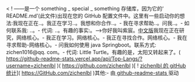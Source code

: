< ! ——是一个 something _ special _ something 存储库，因为它的‘ README.md’(此文件)出现在您的 GitHub 配置文件中。这里有一些启动你的想法:我现在正在..。我正在学习..。我想和你合作..。- 我在寻求帮助..。问我..。- 如何联系我: ..。- 代词: ..。有趣的事实:。-->你好我叫紫宸。[中文版]( https://github.com/zichenlbl/zichenlbl/blob/main/readme_zh-cn.md )我现在正在研究，网络核心。- 我正在学习。网络核心。- 我正在寻找合作。网络核心。- 我在寻求帮助-网络核心。- 问我如何使用 java Springboot。联系方式: zichen1016@qq. com。- 代词: Little Turtle。有趣的是，太阳又转起来了。( https://github-readme-stats.vercel.app/api/Top-Langs/?username=zichenlbl )( https://github.com/zichenlbl )[ ! [ zichenlbl 的 gitHub 统计]( https://GitHub-readme-stats.vercel.app/api?username=zichenlbl&show_icons=true )]( https://GitHub.com/zichenlbl )<!--! [ zichenlbl 的 wakatime 统计]( https://github-readme-stats.vercel.app/api/wakatime?username=zichenlbl )< a href = “ https://github.com/zichenlbl/git”>图片来源: http://github-readme-stats.vercel.app/api/pin/? 用户名 = zichenlbl & repo = git”/></a >< a href = “ https://github.com/JavaWeb-Basics”> 图片来源: http://github-readme-stats.vercel.app/api/pin/? 用户名 = zichenlbl & repo = JavaWeb-Basics</a >-->其他:- 由[ github-readme-stats ]( https://github.com/anuraghazra/github-readme-stats )驱动
